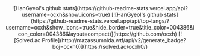 <div align="center">
![HanGyeol's github stats](https://github-readme-stats.vercel.app/api?username=ocxh&show_icons=true)
[![HanGyeol's github stats](https://github-readme-stats.vercel.app/api/top-langs/?username=ocxh&show_icons=true&hide_border=true&title_color=004386&icon_color=004386&layout=compact)](https://github.com/ocxh)
[![Solved.ac Profile](http://mazassumnida.wtf/api/v2/generate_badge?boj=ocxh0)](https://solved.ac/ocxh0/)
</div>
